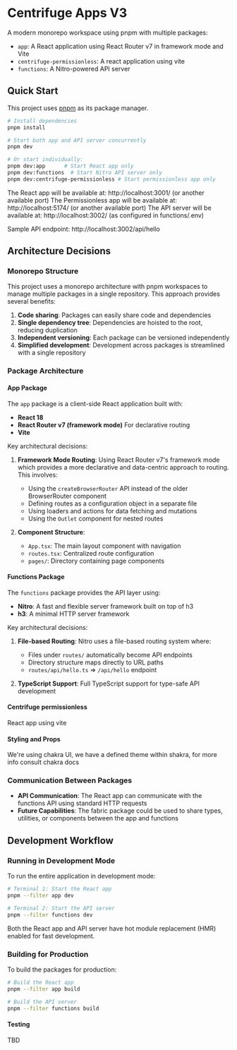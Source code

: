 # Centrifuge Apps V3

A modern monorepo workspace using pnpm with multiple packages:

- `app`: A React application using React Router v7 in framework mode and Vite
- `centrifuge-permissionless`: A react application using vite
- `functions`: A Nitro-powered API server

## Quick Start

This project uses [pnpm](https://pnpm.io/) as its package manager.

```bash
# Install dependencies
pnpm install

# Start both app and API server concurrently
pnpm dev

# Or start individually:
pnpm dev:app      # Start React app only
pnpm dev:functions  # Start Nitro API server only
pnpm dev:centrifuge-permissionless # Start permissionless app only
```

The React app will be available at: http://localhost:3001/ (or another available port)
The Permissionless app will be available at: http://localhost:5174/ (or another available port)
The API server will be available at: http://localhost:3002/ (as configured in functions/.env)

Sample API endpoint: http://localhost:3002/api/hello

## Architecture Decisions

### Monorepo Structure

This project uses a monorepo architecture with pnpm workspaces to manage multiple packages in a single repository. This approach provides several benefits:

1. **Code sharing**: Packages can easily share code and dependencies
2. **Single dependency tree**: Dependencies are hoisted to the root, reducing duplication
3. **Independent versioning**: Each package can be versioned independently
4. **Simplified development**: Development across packages is streamlined with a single repository

### Package Architecture

#### App Package

The `app` package is a client-side React application built with:

- **React 18**
- **React Router v7 (framework mode)** For declarative routing
- **Vite**

Key architectural decisions:

1. **Framework Mode Routing**: Using React Router v7's framework mode which provides a more declarative and data-centric approach to routing. This involves:

   - Using the `createBrowserRouter` API instead of the older BrowserRouter component
   - Defining routes as a configuration object in a separate file
   - Using loaders and actions for data fetching and mutations
   - Using the `Outlet` component for nested routes

2. **Component Structure**:
   - `App.tsx`: The main layout component with navigation
   - `routes.tsx`: Centralized route configuration
   - `pages/`: Directory containing page components

#### Functions Package

The `functions` package provides the API layer using:

- **Nitro**: A fast and flexible server framework built on top of h3
- **h3**: A minimal HTTP server framework

Key architectural decisions:

1. **File-based Routing**: Nitro uses a file-based routing system where:

   - Files under `routes/` automatically become API endpoints
   - Directory structure maps directly to URL paths
   - `routes/api/hello.ts` => `/api/hello` endpoint

2. **TypeScript Support**: Full TypeScript support for type-safe API development

#### Centrifuge permissionless

React app using vite

#### Styling and Props

We're using chakra UI, we have a defined theme within shakra, for more info consult chakra docs

### Communication Between Packages

- **API Communication**: The React app can communicate with the functions API using standard HTTP requests
- **Future Capabilities**: The fabric package could be used to share types, utilities, or components between the app and functions

## Development Workflow

### Running in Development Mode

To run the entire application in development mode:

```bash
# Terminal 1: Start the React app
pnpm --filter app dev

# Terminal 2: Start the API server
pnpm --filter functions dev
```

Both the React app and API server have hot module replacement (HMR) enabled for fast development.

### Building for Production

To build the packages for production:

```bash
# Build the React app
pnpm --filter app build

# Build the API server
pnpm --filter functions build
```

#### Testing

TBD
